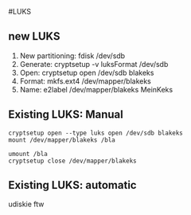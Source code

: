 #LUKS

## new LUKS
1. New partitioning: fdisk /dev/sdb
2. Generate: cryptsetup -v luksFormat /dev/sdb
3. Open: cryptsetup open /dev/sdb blakeks
4. Format: mkfs.ext4 /dev/mapper/blakeks
5. Name: e2label /dev/mapper/blakeks MeinKeks

## Existing LUKS: Manual

    cryptsetup open --type luks open /dev/sdb blakeks
    mount /dev/mapper/blakeks /bla

    umount /bla
    cryptsetup close /dev/mapper/blakeks

## Existing LUKS: automatic

udiskie ftw
